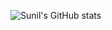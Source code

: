 
<!--
**07SRAJE/07SRAJE** is a ✨ _special_ ✨ repository because its `README.md` (this file) appears on your GitHub profile.

Here are some ideas to get you started:

- 🔭 I’m currently working on ...
- 🌱 I’m currently learning ...
- 👯 I’m looking to collaborate on ...
- 🤔 I’m looking for help with ...
- 💬 Ask me about ...
- 📫 How to reach me: ...
- 😄 Pronouns: ...
- ⚡ Fun fact: ...
-->
![Sunil's GitHub stats](https://github-readme-stats.vercel.app/api?username=07SRAJE&show_icons=true&theme=radical)
<!-- ![Sunil's GitHub stats](https://github-readme-stats.vercel.app/api?username=07SRAJE&show_icons=true&theme=chartreuse-dark) -->
